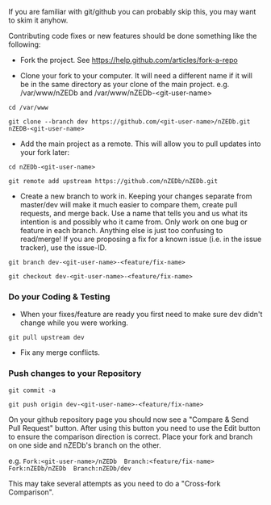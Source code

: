 If you are familiar with git/github you can probably skip this, you may want to skim it anyhow.

Contributing code fixes or new features should be done something like the following:

* Fork the project. See https://help.github.com/articles/fork-a-repo

* Clone your fork to your computer. It will need a different name if it will be in the same directory as your clone of the main project. e.g. /var/www/nZEDb and /var/www/nZEDb-&lt;git-user-name&gt;

`cd /var/www`

`git clone --branch dev https://github.com/<git-user-name>/nZEDb.git nZEDB-<git-user-name>`

* Add the main project as a remote. This will allow you to pull updates into your fork later:

`cd nZEDb-<git-user-name>`

`git remote add upstream https://github.com/nZEDb/nZEDb.git`

* Create a new branch to work in. Keeping your changes separate from master/dev will make it much easier to compare them, create pull requests, and merge back. Use a name that tells you and us what its intention is and possibly who it came from. Only work on one bug or feature in each branch. Anything else is just too confusing to read/merge! If you are proposing a fix for a known issue (i.e. in the issue tracker), use the issue-ID.

`git branch dev-<git-user-name>-<feature/fix-name>`

`git checkout dev-<git-user-name>-<feature/fix-name>`

### Do your Coding & Testing

* When your fixes/feature are ready you first need to make sure dev didn't change while you were working.

`git pull upstream dev`

* Fix any merge conflicts.

### Push changes to your Repository

`git commit -a`

`git push origin dev-<git-user-name>-<feature/fix-name>`

On your github repository page you should now see a "Compare & Send Pull Request" button. After using this button you need to use the Edit button to ensure the comparison direction is correct. Place your fork and branch on one side and nZEDb's branch on the other. 

e.g. 
`Fork:<git-user-name>/nZEDb  Branch:<feature/fix-name>   Fork:nZEDb/nZEDb  Branch:nZEDb/dev`

This may take several attempts as you need to do a "Cross-fork Comparison".